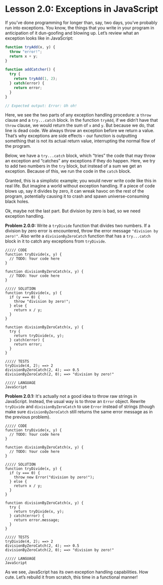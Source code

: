 # Lesson 2.0: Exceptions in JavaScript

If you’ve done programming for longer than, say, two days, you’ve probably run into exceptions. You know, the things that you write in your program in anticipation of it dun-goofing and blowing up. Let’s review what an exception looks like in JavaScript:

```javascript
function tryAdd(x, y) {
  throw "error!";
  return x + y;
}

function addCatcher() {
  try {
    return tryAdd(1, 2);
  } catch(error) {
    return error;
  }
}

// Expected output: Error: Uh oh!
```

Here, we see the two parts of any exception handling procedure: a `throw` clause and a `try...catch` block. In the function `tryAdd`, if we didn’t have that `throw` clause, we would return the sum of `x` and `y`. But because we do, that line is dead code. We always throw an exception before we return a value. That’s why exceptions are side effects - our function is outputting something that is not its actual return value, interrupting the normal flow of the program.

Below, we have a `try...catch` block, which “tries” the code that may throw an exception and “catches” any exceptions if they do happen. Here, we try to add two numbers in the `try` block, but instead of a sum we get an exception. Because of this, we run the code in the `catch` block.

Granted, this is a simplistic example; you would never write code like this in real life. But imagine a world without exception handling. If a piece of code blows up, say it divides by zero, it can wreak havoc on the rest of the program, potentially causing it to crash and spawn universe-consuming black holes.

Ok, maybe not the last part. But division by zero is bad, so we need exception handling.

**Problem 2.0.0:** Write a `tryDivide` function that divides two numbers. If a division by zero error is encountered, throw the error message `"division by zero!"`. Also write a `divisionByZeroCatch` function that has a `try...catch` block in it to catch any exceptions from `tryDivide`.

```problem
///// CODE
function tryDivide(x, y) {
  // TODO: Your code here  
}

function divisionByZeroCatch(x, y) {
  // TODO: Your code here
}

///// SOLUTION
function tryDivide(x, y) {
  if (y === 0) {
    throw "division by zero!";
  } else {
    return x / y;
  }
}

function divisionByZeroCatch(x, y) {
  try {
    return tryDivide(x, y);
  } catch(error) {
    return error;
  }
}

///// TESTS
tryDivide(4, 2); ==> 2
divisionByZeroCatch(2, 4); ==> 0.5
divisionByZeroCatch(2, 0); ==> "division by zero!"

///// LANGUAGE
JavaScript
```

**Problem 2.0.1:** It's actually not a good idea to throw raw strings in JavaScript. Instead, the usual way is to throw an `Error` object. Rewrite `tryDivide` and `divisionByZeroCatch` to use `Error` instead of strings (though make sure `divisionByZeroCatch` still returns the same error message as in the previous problem).

```problem
///// CODE
function tryDivide(x, y) {
  // TODO: Your code here 
}

function divisionByZeroCatch(x, y) {
  // TODO: Your code here  
}

///// SOLUTION
function tryDivide(x, y) {
  if (y === 0) {
    throw new Error("division by zero!");
  } else {
    return x / y;
  }
}

function divisionByZeroCatch(x, y) {
  try {
    return tryDivide(x, y);
  } catch(error) {
    return error.message;
  }
}

///// TESTS
tryDivide(4, 2); ==> 2
divisionByZeroCatch(2, 4); ==> 0.5
divisionByZeroCatch(2, 0); ==> "division by zero!"

///// LANGUAGE
JavaScript
```

As we see, JavaScript has its own exception handling capabilities. How cute. Let’s rebuild it from scratch, this time in a functional manner!
